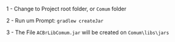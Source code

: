 1 - Change to Project root folder, or `Comum` folder

2 - Run um Prompt: `gradlew createJar`

3 - The File `ACBrLibComum.jar` will be created on `Comum\libs\jars`